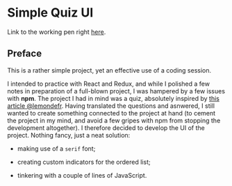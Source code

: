 # Simple Quiz UI

Link to the working pen right [here](https://codepen.io/borntofrappe/full/ePbbQa).

## Preface

This is a rather simple project, yet an effective use of a coding session.

I intended to practice with React and Redux, and while I polished a few notes in preparation of a full-blown project, I was hampered by a few issues with **npm**. The project I had in mind was a quiz, absolutely inspired by [this article @lemondefr](https://www.lemonde.fr/les-decodeurs/article/2018/10/25/quiz-les-questions-pas-si-betes-que-vous-vous-posez-en-hiver_5374567_4355770.html). Having translated the questions and asnwered, I still wanted to create something connected to the project at hand (to cement the project in my mind, and avoid a few gripes with npm from stopping the development altogether). I therefore decided to develop the UI of the project. Nothing fancy, just a neat solution:

- making use of a `serif` font;

- creating custom indicators for the ordered list;

- tinkering with a couple of lines of JavaScript.
